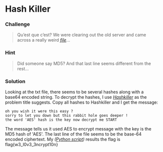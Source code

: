 # Hash Killer

### Challenge
> Qu’est que c’est?
> We were clearing out the old server and came across a really weird *[file](hashes.txt)*...

### Hint
> Did someone say MD5? And that last line seems different from the rest…

### Solution
Looking at the txt file, there seems to be several hashes along with a base64 encoded string.
To decrypt the hashes, I use *[Hashkiller](https://hashkiller.co.uk/md5-decrypter.aspx)* as the problem title suggests. Copy all hashes to Hashkiller and I get the message:

	oh you wish it were this easy ? 
	sorry to let you down but this rabbit hole goes deeper !
	the word 'AES' hash is the key now decrypt me START

The message tells us it used AES to encrypt message with the key is the MD5 hash of 'AES'.
The last line of the file seems to be the base-64 encoded ciphertext.
My *([Python script](solution.py))* results the flag is flag{w3_l0v3_3ncrypt10n}
